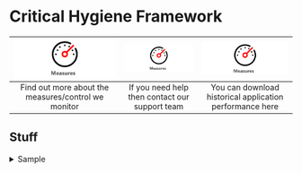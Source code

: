 # Critical Hygiene Framework

|<a href="assist/"><img src="Guage.svg" alt="drawing"></a>| <a href="other/"><img src="Guage.svg" alt="drawing"></a> | <img src="Guage.svg" alt="drawing"> | 
| :---:  | :---: | :---: |
|Find out more about the measures/control we monitor|If you need help then contact our support team|You can download historical application performance here|

## Stuff

<details>
<summary>Sample

</summary>
  
  ### Heading ###
  The dashboard can be accessed via
  <br>
  [Some Link](https://google.com)
  <br>
  More text **important**
  ### Another heading ###
</details>
